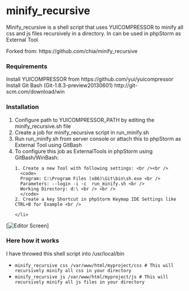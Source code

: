 minify_recursive
================

<p>Minify_recursive is a shell script that uses YUICOMPRESSOR to minify all css and js files recursively in a directory. In can be used in phpStorm as External Tool</p>

<p>
Forked from:
https://github.com/chia/minify_recursive
</p>


<p>
<h3>Requirements</h3>
Install YUICOMPRESSOR from https://github.com/yui/yuicompressor <br />
Install Git Bash (Git-1.8.3-preview20130601) http://git-scm.com/download/win
</p>

<p>
  <h3>Installation</h3>
  <ol>
    <li>Configure path to YUICOMPRESSOR_PATH by editing the minify_recursive.sh file</li>
    <li>Create a job for minify_recursive script in run_minify.sh</li>
    <li>Run run_minify.sh from server console or attach this to phpStorm as External Tool using GitBash</li>
    <li>To configure this job as ExternalTools in phpStorm using GitBash/WinBash:
    
    1. Create a new Tool with following settings: <br /><br />
      <code>
      Program: C:\Program Files (x86)\Git\bin\sh.exe <br />
      Parameters: --login -i -c  run_minify.sh <br />
      Working Directory: d:\ <br /> <br />
      </code>
    2. Create a key Shortcut in phpStorm Keymap IDE Settings like CTRL+B for Example <br />
    
    </li>
  </ol>
</p>

[![Editor Screen](https://raw2.github.com/maranemil/minify_recursive/master/how_to_add_externaltool_phpstorm.jpg)]

<p>
<h3>Here how it works</h3>
I have throwed this shell script into /usr/local/bin
<ul>
  <li><code>minify_recursive css /var/www/html/myproject/css # This will recursively minify all css in your directory </code></li>
  <li><code>minify_recursive js /var/www/html/myproject/js # This will recursively minify all js files in your directory </code></li>
</ul>
</p>
